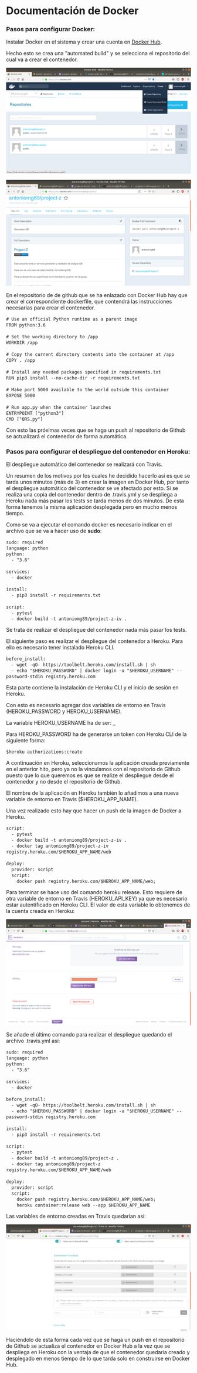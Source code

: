 # Documentación de Docker

### Pasos para configurar Docker:

Instalar Docker en el sistema y crear una cuenta en [Docker Hub](https://hub.docker.com/).

Hecho esto se crea una "automated build" y se selecciona el repositorio del cual va a crear el contenedor.

![DOCKER_HUB1](./img/DockerHub-1.png)

![DOCKER_HUB2](./img/DockerHub-2.png)

En el repositorio de de github que se ha enlazado con Docker Hub hay que crear el correspondiente dockerfile, que contendrá las instrucciones necesarias para crear el contenedor.

~~~
# Use an official Python runtime as a parent image
FROM python:3.6

# Set the working directory to /app
WORKDIR /app

# Copy the current directory contents into the container at /app
COPY . /app

# Install any needed packages specified in requirements.txt
RUN pip3 install --no-cache-dir -r requirements.txt

# Make port 5000 available to the world outside this container
EXPOSE 5000

# Run app.py when the container launches
ENTRYPOINT ["python3"]
CMD ["QRS.py"]

~~~

Con esto las próximas veces que se haga un push al repositorio de Github se actualizará el contenedor de forma automática.

### Pasos para configurar el despliegue del contenedor en Heroku:

El despliegue automático del contenedor se realizará con Travis.

Un resumen de los motivos por los cuales he decidido hacerlo así es que se tarda unos minutos (más de 3) en crear la imagen en Docker Hub, por tanto el despliegue automático del contenedor se ve afectado por esto. Si se realiza una copia del contenedor dentro de .travis.yml y se despliega a Heroku nada más pasar los tests se tarda menos de dos minutos. De esta forma tenemos la misma aplicación desplegada pero en mucho menos tiempo.

Como se va a ejecutar el comando docker es necesario indicar en el archivo que se va a hacer uso de **sudo**:

~~~
sudo: required
language: python
python:
  - "3.6"

services:
  - docker

install:
  - pip3 install -r requirements.txt

script:
  - pytest
  - docker build -t antoniomg89/project-z-iv .
~~~

Se trata de realizar el despliegue del contenedor nada más pasar los tests.

El siguiente paso es realizar el despliegue del contenedor a Heroku. Para ello es necesario tener instalado Heroku CLI.

~~~
before_install:
  - wget -qO- https://toolbelt.heroku.com/install.sh | sh
  - echo "$HEROKU_PASSWORD" | docker login -u "$HEROKU_USERNAME" --password-stdin registry.heroku.com
~~~
Esta parte contiene la instalación de Heroku CLI y el inicio de sesión en Heroku.

Con esto es necesario agregar dos variables de entorno en Travis (HEROKU_PASSWORD y HEROKU_USERNAME).

La variable HEROKU_USERNAME ha de ser: **_**

Para HEROKU_PASSWORD ha de generarse un token con Heroku CLI de la siguiente forma:

~~~
$heroku authorizations:create
~~~

A continuación en Heroku, seleccionamos la aplicación creada previamente en el anterior hito, pero ya no la vinculamos con el repositorio de Github puesto que lo que queremos es que se realize el despliegue desde el contenedor y no desde el repositorio de Github.

El nombre de la aplicación en Heroku también lo añadimos a una nueva variable de entorno en Travis ($HEROKU_APP_NAME).

Una vez realizado esto hay que hacer un push de la imagen de Docker a Heroku.

~~~
script:
  - pytest
  - docker build -t antoniomg89/project-z-iv .
  - docker tag antoniomg89/project-z-iv registry.heroku.com/$HEROKU_APP_NAME/web

deploy:
  provider: script
  script:
    docker push registry.heroku.com/$HEROKU_APP_NAME/web;
~~~

Para terminar se hace uso del comando heroku release. Esto requiere de otra variable de entorno en Travis (HEROKU_API_KEY) ya que es necesario estar autentificado en Heroku CLI. El valor de esta variable lo obtenemos de la cuenta creada en Heroku:

![HEROKU_API_KEY](./img/Heroku_API_KEY.png)

Se añade el último comando para realizar el despliegue quedando el archivo .travis.yml así:

~~~
sudo: required
language: python
python:
  - "3.6"

services:
  - docker

before_install:
  - wget -qO- https://toolbelt.heroku.com/install.sh | sh
  - echo "$HEROKU_PASSWORD" | docker login -u "$HEROKU_USERNAME" --password-stdin registry.heroku.com

install:
  - pip3 install -r requirements.txt

script:
  - pytest
  - docker build -t antoniomg89/project-z .
  - docker tag antoniomg89/project-z registry.heroku.com/$HEROKU_APP_NAME/web

deploy:
  provider: script
  script:
    docker push registry.heroku.com/$HEROKU_APP_NAME/web;
    heroku container:release web --app $HEROKU_APP_NAME
~~~

Las variables de entorno creadas en Travis quedarían así:

![TRAVIS_ENV_VARS](./img/Travis_ENV_VARS.png)

Haciéndolo de esta forma  cada vez que se haga un push en el repositorio de Github se actualiza el contenedor en Docker Hub a la vez que se despliega en Heroku con la ventaja de que el contenedor quedaría creado y desplegado en menos tiempo de lo que tarda solo en construirse en Docker Hub.
